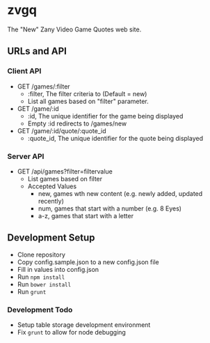 zvgq
====
The "New" Zany Video Game Quotes web site.

## URLs and API

### Client API
- GET /games/:filter
	- :filter, The filter criteria to  (Default = new)
	- List all games based on "filter" parameter.
- GET /game/:id
	- :id, The unique identifier for the game being displayed
	- Empty :id redirects to /games/new
- GET /game/:id/quote/:quote_id
	- :quote_id, The unique identifier for the quote being displayed
  
### Server API
- GET /api/games?filter=filtervalue
	- List games based on filter
	- Accepted Values
		- new, games wth new content (e.g. newly added, updated recently)
		- num, games that start with a number (e.g. 8 Eyes)
		- a-z, games that start with a letter

## Development Setup
- Clone repository
- Copy config.sample.json to a new config.json file
- Fill in values into config.json
- Run `npm install`
- Run `bower install`
- Run `grunt`

### Development Todo
- Setup table storage development environment
- Fix `grunt` to allow for node debugging